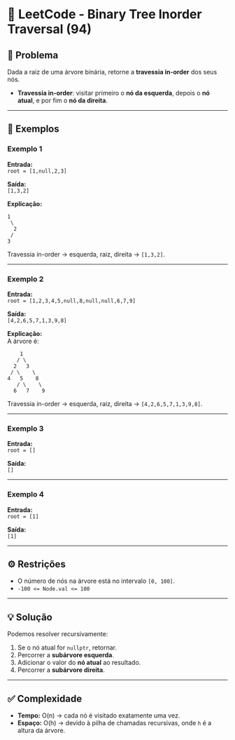 # 🚀 LeetCode - Binary Tree Inorder Traversal (94)

## 📌 Problema
Dada a raiz de uma árvore binária, retorne a **travessia in-order** dos seus nós.  

- **Travessia in-order**: visitar primeiro o **nó da esquerda**, depois o **nó atual**, e por fim o **nó da direita**.

---

## 📖 Exemplos

### Exemplo 1
**Entrada:**  
`root = [1,null,2,3]`  

**Saída:**  
`[1,3,2]`  

**Explicação:**  

```
1
 \ 
  2
 / 
3    
```
Travessia in-order → esquerda, raiz, direita → `[1,3,2]`.

---

### Exemplo 2
**Entrada:**  
`root = [1,2,3,4,5,null,8,null,null,6,7,9]`  

**Saída:**  
`[4,2,6,5,7,1,3,9,8]`  

**Explicação:**  
A árvore é:

```
    1
   / \
  2   3
 / \    \
4   5    8
   / \    \
  6   7    9

```

Travessia in-order → esquerda, raiz, direita → `[4,2,6,5,7,1,3,9,8]`.

---

### Exemplo 3
**Entrada:**  
`root = []`  

**Saída:**  
`[]`  

---

### Exemplo 4
**Entrada:**  
`root = [1]`  

**Saída:**  
`[1]`  

---
## ⚙️ Restrições
- O número de nós na árvore está no intervalo `[0, 100]`.  
- `-100 <= Node.val <= 100`  

---

## 💡 Solução

Podemos resolver recursivamente:  
1. Se o nó atual for `nullptr`, retornar.  
2. Percorrer a **subárvore esquerda**.  
3. Adicionar o valor do **nó atual** ao resultado.  
4. Percorrer a **subárvore direita**.  

---

## ✅ Complexidade

- **Tempo:** O(n) → cada nó é visitado exatamente uma vez.  
- **Espaço:** O(h) → devido à pilha de chamadas recursivas, onde `h` é a altura da árvore.
